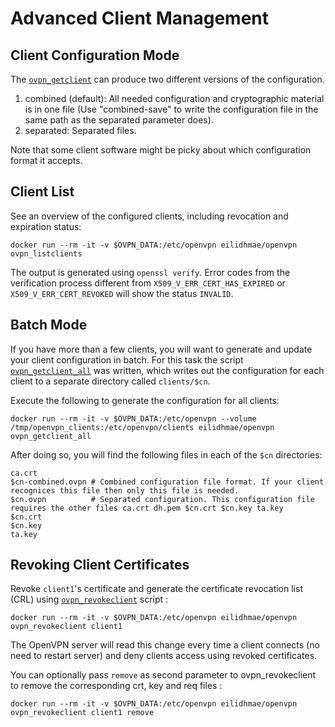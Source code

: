 # Advanced Client Management

## Client Configuration Mode

The [`ovpn_getclient`](/bin/ovpn_getclient) can produce two different versions of the configuration.

1. combined (default): All needed configuration and cryptographic material is in one file (Use "combined-save" to write the configuration file in the same path as the separated parameter does).
2. separated: Separated files.

Note that some client software might be picky about which configuration format it accepts.

## Client List

See an overview of the configured clients, including revocation and expiration status:

    docker run --rm -it -v $OVPN_DATA:/etc/openvpn eilidhmae/openvpn ovpn_listclients

 The output is generated using `openssl verify`. Error codes from the verification process different from `X509_V_ERR_CERT_HAS_EXPIRED` or `X509_V_ERR_CERT_REVOKED` will show the status `INVALID`.

## Batch Mode

If you have more than a few clients, you will want to generate and update your client configuration in batch. For this task the script [`ovpn_getclient_all`](/bin/ovpn_getclient_all) was written, which writes out the configuration for each client to a separate directory called `clients/$cn`.

Execute the following to generate the configuration for all clients:

    docker run --rm -it -v $OVPN_DATA:/etc/openvpn --volume /tmp/openvpn_clients:/etc/openvpn/clients eilidhmae/openvpn ovpn_getclient_all

After doing so, you will find the following files in each of the `$cn` directories:

    ca.crt
    $cn-combined.ovpn # Combined configuration file format. If your client recognices this file then only this file is needed.
    $cn.ovpn          # Separated configuration. This configuration file requires the other files ca.crt dh.pem $cn.crt $cn.key ta.key
    $cn.crt
    $cn.key
    ta.key

## Revoking Client Certificates

Revoke `client1`'s certificate and generate the certificate revocation list (CRL) using [`ovpn_revokeclient`](/bin/ovpn_revokeclient) script :

    docker run --rm -it -v $OVPN_DATA:/etc/openvpn eilidhmae/openvpn ovpn_revokeclient client1

The OpenVPN server will read this change every time a client connects (no need to restart server) and deny clients access using revoked certificates.

You can optionally pass `remove` as second parameter to ovpn_revokeclient to remove the corresponding crt, key and req files :

    docker run --rm -it -v $OVPN_DATA:/etc/openvpn eilidhmae/openvpn ovpn_revokeclient client1 remove
